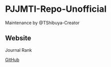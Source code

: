 # PJJMTI-Repo-Unofficial
Maintenance by @TShibuya-Creator
## Website
Journal Rank

[GitHub](https://github.com/ "Platform pengembangan perangkat lunak")
